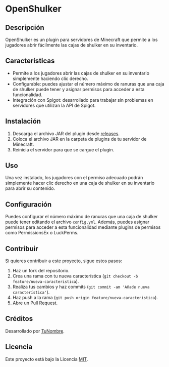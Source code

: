 # OpenShulker

## Descripción
OpenShulker es un plugin para servidores de Minecraft que permite a los jugadores abrir fácilmente las cajas de shulker en su inventario.

## Características
- Permite a los jugadores abrir las cajas de shulker en su inventario simplemente haciendo clic derecho.
- Configurable: puedes ajustar el número máximo de ranuras que una caja de shulker puede tener y asignar permisos para acceder a esta funcionalidad.
- Integración con Spigot: desarrollado para trabajar sin problemas en servidores que utilizan la API de Spigot.

## Instalación
1. Descarga el archivo JAR del plugin desde [releases](link-to-releases).
2. Coloca el archivo JAR en la carpeta de plugins de tu servidor de Minecraft.
3. Reinicia el servidor para que se cargue el plugin.

## Uso
Una vez instalado, los jugadores con el permiso adecuado podrán simplemente hacer clic derecho en una caja de shulker en su inventario para abrir su contenido.

## Configuración
Puedes configurar el número máximo de ranuras que una caja de shulker puede tener editando el archivo `config.yml`. Además, puedes asignar permisos para acceder a esta funcionalidad mediante plugins de permisos como PermissionsEx o LuckPerms.

## Contribuir
Si quieres contribuir a este proyecto, sigue estos pasos:
1. Haz un fork del repositorio.
2. Crea una rama con tu nueva característica (`git checkout -b feature/nueva-caracteristica`).
3. Realiza tus cambios y haz commits (`git commit -am 'Añade nueva característica'`).
4. Haz push a la rama (`git push origin feature/nueva-caracteristica`).
5. Abre un Pull Request.

## Créditos
Desarrollado por [TuNombre](link-to-profile).

## Licencia
Este proyecto está bajo la Licencia [MIT](link-to-license).
